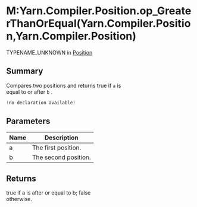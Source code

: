 # M:Yarn.Compiler.Position.op\_GreaterThanOrEqual(Yarn.Compiler.Position,Yarn.Compiler.Position)

TYPENAME\_UNKNOWN in [Position](yarn.compiler.position.md)

## Summary

Compares two positions and returns true if `a` is\
equal to or after `b` .

```csharp
(no declaration available)
```

## Parameters

| Name | Description          |
| ---- | -------------------- |
| a    | The first position.  |
| b    | The second position. |

## Returns

true if a is after or equal to b; false\
otherwise.
